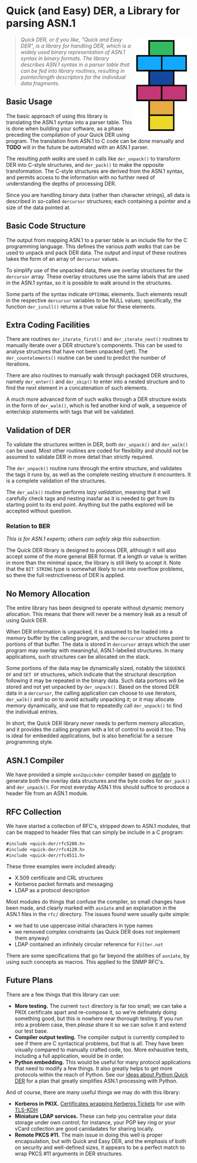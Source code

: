 # Quick (and Easy) DER, a Library for parsing ASN.1

<img alt="Quick DER logo" src="quick-der-logo.png" style="float: right;"/>

> *Quick DER, or if you like, "Quick and Easy DER", is a library for handling
> DER, which is a widely used binary representation of ASN.1 syntax in binary
> formats.  The library describes ASN.1 syntax in a parser table that can be
> fed into library routines, resulting in pointer/length descriptors for the
> individual data fragments.*

## Basic Usage

The basic approach of using this library is translating the ASN.1 syntax into
a parser table.  This is done when building your software, as a phase preceding
the compilation of your Quick DER using program.  The translation from ASN.1
to C code can be done manually and **TODO** will in the future be automated with
an ASN.1 parser.

The resulting *path walks* are used in calls like `der_unpack()` to transform
DER into C-style structures, and `der_pack()` to make the opposite transformation.
The C-style structures are derived from the ASN.1 syntax, and permits access to
the information with no further need of understanding the depths of processing
DER.

Since you are handling binary data (rather than character strings), all data
is described in so-called `dercursor` structures; each containing a pointer
and a size of the data pointed at.


## Basic Code Structure

The output from mapping ASN.1 to a parser table is an include file for the
C programming language.  This defines the various *path walks* that can be
used to unpack and pack DER data.  The output and input of these routines
takes the form of an array of `dercursor` values.

To simplify use of the unpacked data, there are overlay structures for the
`dercursor` array.  These overlay structures use the same labels that are
used in the ASN.1 syntax, so it is possible to walk around in the structures.

Some parts of the syntax indicate `OPTIONAL` elements.  Such elements result
in the respective `dercursor` variables to be NULL values; specifically, the
function `der_isnull()` returns a true value for these elements.


## Extra Coding Facilities

There are routines `der_iterate_first()` and `der_iterate_next()` routines
to manually iterate over a DER structure's components.  This can be used to
analyse structures that have not been unpacked (yet).  The `der_countelements()`
routine can be used to predict the number of iterations.

There are also routines to manually walk through packaged DER structures,
namely `der_enter()` and `der_skip()` to enter into a nested structure and to
find the next element in a concatenation of such elements.

A much more advanced form of such walks through a DER structure exists in the
form of `der_walk()`, which is fed another kind of walk, a sequence of enter/skip
statements with tags that will be validated.


## Validation of DER

To validate the structures written in DER, both `der_unpack()` and `der_walk()`
can be used.  Most other routines are coded for flexibility and should not be
assumed to validate DER in more detail than strictly required.

The `der_unpack()` routine runs through the entire structure, and validates
the tags it runs by, as well as the complete nesting structure it encounters.
It is a complete validation of the structures.

The `der_walk()` routine performs *lazy validation*, meaning that it will
carefully check tags and nesting inasfar as it is needed to get from its
starting point to its end point.  Anything but the paths explored will be
accepted without question.

### Relation to BER

*This is for ASN.1 experts; others can safely skip this subsection.*

The Quick DER library is designed to process DER, although it will also accept
some of the more general BER format.  If a length or value is written in more
than the minimal space, the library is still likely to accept it.  Note that
the `BIT STRING` type is somewhat likely to run into overflow problems, so
there the full restrictiveness of DER is applied.


## No Memory Allocation

The entire library has been designed to operate without dynamic memory allocation.
This means that there will never be a memory leak as a result of using Quick DER.

When DER information is unpacked, it is assumed to be loaded into a memory buffer
by the calling program, and the `dercursor` structures point to portions of that
buffer.  The data is stored in `dercursor` arrays which the user program may
overlay with meaningful, ASN.1-labelled structures.  In many applications, such
structures can be allocated on the stack.

Some portions of the data may be dynamically sized, notably the `SEQUENCE OF`
and `SET OF` structures, which indicate that the structural description following
it may be repeated in the binary data.  Such data portions will be stored and
not yet unpacked by `der_unpack()`.  Based on the stored DER data in a `dercursor`,
the calling application can choose to use iterators, `der_walk()` and so on to
avoid actually unpacking it; or it may allocate memory dynamically, and use that
to repeatedly call `der_unpack()` to find the individual entries.

In short, the Quick DER library *never* needs to perform memory allocation, and
it provides the calling program with a lot of control to avoid it too.  This is
ideal for embedded applications, but is also beneficial for a secure programming
style.


## ASN.1 Compiler

We have provided a simple `asn2quickder` compiler based on
[asn1ate](https://github.com/kimgr/asn1ate)
to generate both the overlay data structures and the
byte codes for `der_pack()` and `der_unpack()`.  For most everyday ASN.1
this should suffice to produce a header file from an ASN.1 module.


## RFC Collection

We have started a collection of RFC's, stripped down to ASN.1 modules,
that can be mapped to header files that can simply be include in a C program:

    #include <quick-der/rfc5280.h>
    #include <quick-der/rfc4120.h>
    #include <quick-der/rfc4511.h>

These three examples were included already:

  * X.509 certificate and CRL structures
  * Kerberos packet formats and messaging
  * LDAP as a protocol description

Most modules do things that confuse the compiler, so small changes have been
made, and clearly marked with `asn1ate` and an explanation in the ASN.1 files
in the `rfc/` directory.  The issues found were usually quite simple:

  * we had to use uppercase initial characters in type names
  * we removed complex constraints (as Quick DER does not implement them anyway)
  * LDAP contained an infinitely circular reference for `Filter.not`

There are some specifications that go far beyond the abilities of `asn1ate`,
by using such concepts as macros.  This applied to the SNMP RFC's.

## Future Plans

There are a few things that this library can use:

  * **More testing.** The current `test` directory is far too small; we can take a PKIX certificate apart and re-compose it, so we're definately doing something good, but this is nowhere near thorough testing.  If you run into a problem case, then *please* share it so we can solve it and extend our test base.
  * **Compiler output testing.** The compiler output is currently compiled to see if there are C syntactical problems, but that is all.  They have been visually compared to manually crafted code, too.  More exhaustive tests, including a full application, would be in order.
  * **Python embedding.** This would be useful for many protocol applications that need to modify a few things.  It also greatly helps to get more protocols within the reach of Python.  See our [ideas about Python Quick DER](PYTHON.MD) for a plan that greatly simplifies ASN.1 processing with Python.

And of course, there are many useful things we may do with this library:

  * **Kerberos in PKIX.** [Certificates wrapping Kerberos Tickets](http://github.com/arpa2/kerberos2pkix) for use with [TLS-KDH](https://tools.ietf.org/html/draft-vanrein-tls-kdh)
  * **Miniature LDAP services.** These can help you centralise your data storage under own control; for instance, your PGP key ring or your vCard collection are good canidadates for sharing locally.
  * **Remote PKCS #11.** The main issue in doing this well is proper encapsulation, but with Quick and Easy DER, and the emphasis of both on security and well-defined sizes, it appears to be a perfect match to wrap PKCS #11 arguments in DER structures.

